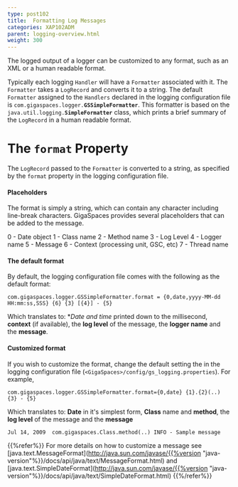 ```yaml
---
type: post102
title:  Formatting Log Messages
categories: XAP102ADM
parent: logging-overview.html
weight: 300
---
```




The logged output of a logger can be customized to any format, such as an XML or a human readable format.

Typically each logging `Handler` will have a `Formatter` associated with it. The `Formatter` takes a `LogRecord` and converts it to a string. The default `Formatter` assigned to the `Handlers` declared in the logging configuration file is `com.gigaspaces.logger.`**`GSSimpleFormatter`**. This formatter is based on the `java.util.logging.`**`SimpleFormatter`** class, which prints a brief summary of the `LogRecord` in a human readable format.

# The `format` Property

The `LogRecord` passed to the `Formatter` is converted to a string, as specified by the `format` property in the logging configuration file.

#### Placeholders

The format is simply a string, which can contain any character including line-break characters. GigaSpaces provides several placeholders that can be added to the message.

0 - Date object
1 - Class name
2 - Method name
3 - Log Level
4 - Logger name
5 - Message
6 - Context (processing unit, GSC, etc)
7 - Thread name

#### The default format

By default, the logging configuration file comes with the following as the default format:


```console
com.gigaspaces.logger.GSSimpleFormatter.format = {0,date,yyyy-MM-dd HH:mm:ss,SSS} {6} {3} [{4}] - {5}
```

Which translates to: **Date and time* printed down to the millisecond, **context** (if available), the **log level** of the message, the **logger name** and the **message**.

#### Customized format

If you wish to customize the format, change the default setting the in the logging configuration file (`<GigaSpaces>/config/gs_logging.properties`).
For example,


```console
com.gigaspaces.logger.GSSimpleFormatter.format={0,date} {1}.{2}(..) {3} - {5}
```

Which translates to: **Date** in it's simplest form, **Class** name and **method**, the **log level** of the message and the **message**


```console
Jul 14, 2009  com.gigaspaces.Class.method(..) INFO - Sample message
```

{{%refer%}}
For more details on how to customize a message see [java.text.MessageFormat](http://java.sun.com/javase/{{%version "java-version"%}}/docs/api/java/text/MessageFormat.html) and [java.text.SimpleDateFormat](http://java.sun.com/javase/{{%version "java-version"%}}/docs/api/java/text/SimpleDateFormat.html)
{{%/refer%}}
